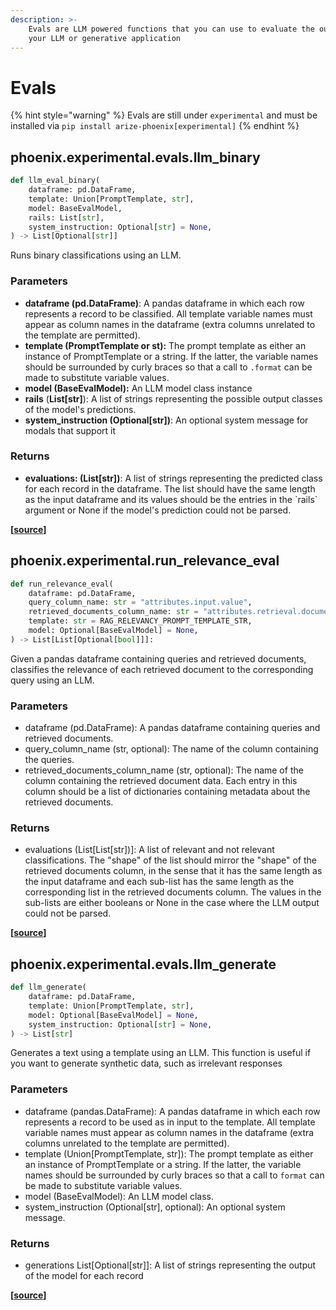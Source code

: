 ```yaml
---
description: >-
    Evals are LLM powered functions that you can use to evaluate the output of
    your LLM or generative application
---
```


# Evals

{% hint style="warning" %}
Evals are still under `experimental` and must be installed via `pip install arize-phoenix[experimental]`
{% endhint %}

## phoenix.experimental.evals.llm_binary

```python
def llm_eval_binary(
    dataframe: pd.DataFrame,
    template: Union[PromptTemplate, str],
    model: BaseEvalModel,
    rails: List[str],
    system_instruction: Optional[str] = None,
) -> List[Optional[str]]
```

Runs binary classifications using an LLM.

### Parameters

-   **dataframe (pd.DataFrame)**: A pandas dataframe in which each row represents a record to be classified. All template variable names must appear as column names in the dataframe (extra columns unrelated to the template are permitted).
-   **template (PromptTemplate or st):** The prompt template as either an instance of PromptTemplate or a string. If the latter, the variable names should be surrounded by curly braces so that a call to `.format` can be made to substitute variable values.
-   **model (BaseEvalModel):** An LLM model class instance
-   **rails** (**List\[str]**): A list of strings representing the possible output classes of the model's predictions.
-   **system_instruction (Optional\[str])**: An optional system message for modals that support it

### Returns

-   **evaluations: (List\[str])**: A list of strings representing the predicted class for each record in the dataframe. The list should have the same length as the input dataframe and its values should be the entries in the \`rails\` argument or None if the model's prediction could not be parsed.

**\[**[**source**](https://github.com/Arize-ai/phoenix/blob/main/src/phoenix/experimental/evals/functions/binary.py)**]**

## phoenix.experimental.run_relevance_eval

```python
def run_relevance_eval(
    dataframe: pd.DataFrame,
    query_column_name: str = "attributes.input.value",
    retrieved_documents_column_name: str = "attributes.retrieval.documents",
    template: str = RAG_RELEVANCY_PROMPT_TEMPLATE_STR,
    model: Optional[BaseEvalModel] = None,
) -> List[List[Optional[bool]]]:
```

Given a pandas dataframe containing queries and retrieved documents, classifies the relevance of each retrieved document to the corresponding query using an LLM.

### Parameters

-   dataframe (pd.DataFrame): A pandas dataframe containing queries and
    retrieved documents.
-   query_column_name (str, optional): The name of the column containing the queries.
-   retrieved_documents_column_name (str, optional): The name of the column containing the retrieved document data. Each entry in this column should be a list of dictionaries containing metadata about the retrieved documents.

### Returns

-   evaluations (List[List[str])]: A list of relevant and not relevant classifications. The "shape" of the list should mirror the "shape" of the retrieved documents column, in the sense that it has the same length as the input dataframe and each sub-list has the same length as the corresponding list in the retrieved documents column. The values in the sub-lists are either booleans or None in the case where the LLM output could not be parsed.

**\[**[**source**](https://github.com/Arize-ai/phoenix/blob/main/src/phoenix/experimental/evals/functions/binary.py)**]**

## phoenix.experimental.evals.llm_generate

```python
def llm_generate(
    dataframe: pd.DataFrame,
    template: Union[PromptTemplate, str],
    model: Optional[BaseEvalModel] = None,
    system_instruction: Optional[str] = None,
) -> List[str]
```

Generates a text using a template using an LLM. This function is useful if you want to generate synthetic data, such as irrelevant responses

### Parameters

-   dataframe (pandas.DataFrame): A pandas dataframe in which each row
    represents a record to be used as in input to the template. All
    template variable names must appear as column names in the dataframe
    (extra columns unrelated to the template are permitted).
-   template (Union[PromptTemplate, str]): The prompt template as either an
    instance of PromptTemplate or a string. If the latter, the variable names should be surrounded by curly braces so that a call to `format` can be made to substitute variable values.
-   model (BaseEvalModel): An LLM model class.
-   system_instruction (Optional[str], optional): An optional system message.

### Returns

-   generations List[Optional[str]]: A list of strings representing the output of the model for each record

**\[**[**source**](https://github.com/Arize-ai/phoenix/blob/main/src/phoenix/experimental/evals/functions/generate.py)**]**
